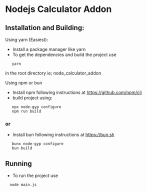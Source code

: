 # Nodejs Calculator Addon

## Installation and Building:
Using yarn (Easiest):
- Install a package manager like yarn 
- To get the dependencies and build the project use 
```
   yarn
```
in the root directory ie; node_calculator_addon

Using npm or bun
- Install npm following instructions at https://github.com/npm/cli
- build project using:
```
   npx node-gyp configure
   npm run build
```
###     or 
- Install bun following instructions  at https://bun.sh
```
   bunx node-gyp configure
   bun build
```

## Running
- To run the project use
```
  node main.js
```

